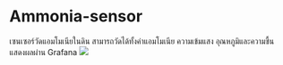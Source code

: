 # Ammonia-sensor
เซนเซอร์วัดแอมโมเนียในดิน สามารถวัดได้ทั้งค่าแอมโมเนีย ความเข้มแสง อุณหภูมิและความชื้น แสดงผลผ่าน Grafana
    <img src="https://github.com/user-attachments/assets/fecbcc7c-bc7a-4804-8ecb-664c91aea688" >
